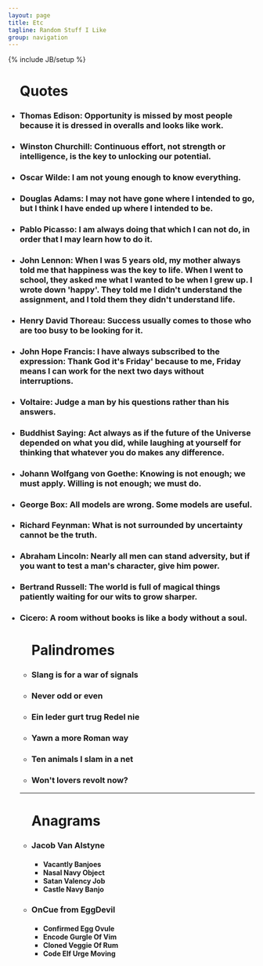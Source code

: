 ```yaml
---
layout: page
title: Etc
tagline: Random Stuff I Like
group: navigation
---
```

{% include JB/setup %}

<div class="floatingBox" style="margin-top:25px">
    <ul>
      <h1>Quotes</h1>
      <li><h3>Thomas Edison: Opportunity is missed by most people because it is dressed in overalls and looks like work.</h3></li>
      <li><h3>Winston Churchill: Continuous effort, not strength or intelligence, is the key to unlocking our potential.</h3></li>
      <li><h3>Oscar Wilde: I am not young enough to know everything.</h3></li>
      <li><h3>Douglas Adams: I may not have gone where I intended to go, but I think I have ended up where I intended to be.</h3></li>
      <li><h3>Pablo Picasso: I am always doing that which I can not do, in order that I may learn how to do it.</h3></li>
      <li><h3>John Lennon: When I was 5 years old, my mother always told me that happiness was the key to life. When I went to school, they asked me what I wanted to be when I grew up. I wrote down 'happy'. They told me I didn't understand the assignment, and I told them they didn't understand life.</h3></li>
      <li><h3>Henry David Thoreau: Success usually comes to those who are too busy to be looking for it.</h3></li>
      <li><h3>John Hope Francis: I have always subscribed to the expression: Thank God it's Friday' because to me, Friday means I can work for the next two days without interruptions.</h3></li>
      <li><h3>Voltaire: Judge a man by his questions rather than his answers.</h3></li>
      <li><h3>Buddhist Saying: Act always as if the future of the Universe depended on what you did, while laughing at yourself for thinking that whatever you do makes any difference.</h3></li>
      <li><h3>Johann Wolfgang von Goethe: Knowing is not enough; we must apply. Willing is not enough; we must do.</h3></li>
      <li><h3>George Box: All models are wrong. Some models are useful.</h3></li>
      <li><h3>Richard Feynman: What is not surrounded by uncertainty cannot be the truth.</h3></li>
      <li><h3>Abraham Lincoln: Nearly all men can stand adversity, but if you want to test a man's character, give him power.</h3></li>
      <li><h3>Bertrand Russell: The world is full of magical things patiently waiting for our wits to grow sharper.</h3></li>
      <li><h3>Cicero: A room without books is like a body without a soul.</h3></li>
  <ul>
    <h1>Palindromes</h1>
    <li><h3>Slang is for a war of signals</h3></li>
    <li><h3>Never odd or even</h3></li>
    <li><h3>Ein leder gurt trug Redel nie</h3></li>
    <li><h3>Yawn a more Roman way</h3>
    </li>
    <li><h3>Ten animals I slam in a net</h3></li>
    <li><h3>Won't lovers revolt now?</h3></li>
  </ul>
  <hr/>
  <ul>
    <h1>
      Anagrams
    </h1>
    <li><h3>Jacob Van Alstyne</h3></li>
      <ul>
        <h4>
          <li>Vacantly Banjoes</li>
          <li>Nasal Navy Object</li>
          <li>Satan Valency Job</li>
          <li>Castle Navy Banjo</li>
        </h4>
      </ul>
    <li><h3>OnCue from EggDevil</h3></li>
      <ul>
        <h4>
          <li>Confirmed Egg Ovule</li>
          <li>Encode Gurgle Of Vim</li>
          <li>Cloned Veggie Of Rum</li>
          <li>Code Elf Urge Moving</li>
        </h4>
      </ul>
  </ul>
</div>
